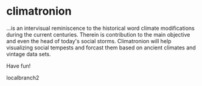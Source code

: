 climatronion
============
...is an intervisual reminiscence to the historical word climate modifications during the current centuries.
Therein is contribution to the main objective and even the head of today's social storms. Climatronion will help visualizing social tempests and forcast them based on ancient climates and vintage data sets. 

Have fun!



localbranch2
